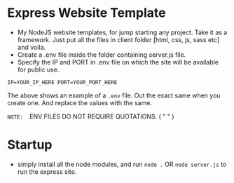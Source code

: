 # Express Website Template
* My NodeJS website templates, for jump starting any project. Take it as a framework. Just put all the files in client folder [html, css, js, sass etc] and voila.
* Create a .env file inside the folder containing server.js file.
* Specify the IP and PORT in .env file on which the site will be available for public use. 

`IP=YOUR_IP_HERE
PORT=YOUR_PORT_HERE`

The above shows an example of a `.env` file. Out the exact same when you create one. And replace the values with the same. 

`NOTE: `
.ENV FILES DO NOT REQUIRE QUOTATIONS. ( " " )

# Startup
* simply install all the node modules, and run `node .` OR `node server.js` to run the express site.
